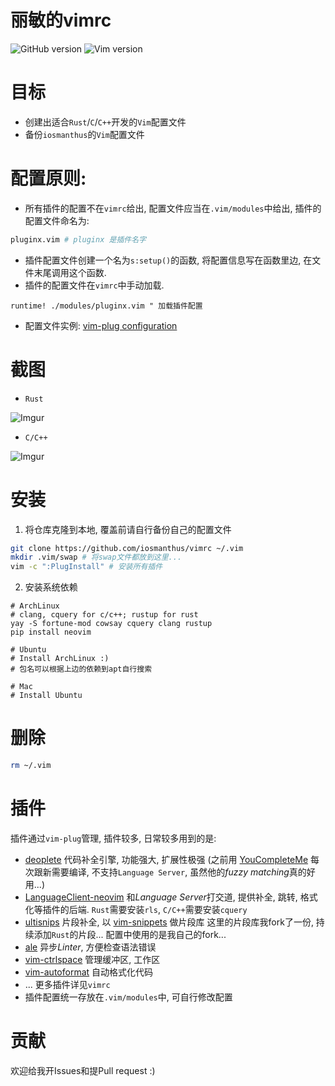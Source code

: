 丽敏的vimrc
====
![GitHub version](https://img.shields.io/badge/version-0.1.0-green.svg)
![Vim version](https://img.shields.io/badge/vim-8.0%2B-brightgreen.svg)

# 目标
* 创建出适合`Rust`/`C`/`C++`开发的`Vim`配置文件
* 备份`iosmanthus`的`Vim`配置文件

# 配置原则:
* 所有插件的配置不在`vimrc`给出, 配置文件应当在`.vim/modules`中给出, 插件的配置文件命名为:
```sh
pluginx.vim # pluginx 是插件名字
```
* 插件配置文件创建一个名为`s:setup()`的函数, 将配置信息写在函数里边, 在文件末尾调用这个函数.
* 插件的配置文件在`vimrc`中手动加载.
```vim
runtime! ./modules/pluginx.vim " 加载插件配置
```
* 配置文件实例: [vim-plug configuration](https://github.com/iosmanthus/vimrc/blob/master/modules/vim-plug.vim)

# 截图
* `Rust`

![Imgur](https://media.giphy.com/media/5UyPFDiFDdWQAKNBKK/giphy.gif)

* `C/C++`

![Imgur](https://media.giphy.com/media/YVr9KeZNU0cS5sgErB/giphy.gif)

# 安装
1. 将仓库克隆到本地, 覆盖前请自行备份自己的配置文件
```sh
git clone https://github.com/iosmanthus/vimrc ~/.vim
mkdir .vim/swap # 将swap文件都放到这里...
vim -c ":PlugInstall" # 安装所有插件
```

2. 安装系统依赖

```shell
# ArchLinux
# clang, cquery for c/c++; rustup for rust
yay -S fortune-mod cowsay cquery clang rustup
pip install neovim

# Ubuntu
# Install ArchLinux :)
# 包名可以根据上边的依赖到apt自行搜索

# Mac
# Install Ubuntu
```

# 删除
```sh
rm ~/.vim
```

# 插件

插件通过`vim-plug`管理, 插件较多, 日常较多用到的是:

* [deoplete](https://github.com/Shougo/deoplete.nvim) 代码补全引擎, 功能强大, 扩展性极强 (之前用 [YouCompleteMe](https://github.com/Valloric/YouCompleteMe) 每次跟新需要编译, 不支持`Language Server`, 虽然他的*fuzzy matching*真的好用...)
* [LanguageClient-neovim](https://github.com/autozimu/LanguageClient-neovim) 和*Language Server*打交道, 提供补全, 跳转, 格式化等插件的后端. `Rust`需要安装`rls`, `C/C++`需要安装`cquery`
* [ultisnips](https://github.com/SirVer/ultisnips) 片段补全, 以 [vim-snippets](https://github.com/honza/vim-snippets) 做片段库 这里的片段库我fork了一份, 持续添加`Rust`的片段... 配置中使用的是我自己的fork...
* [ale](https://github.com/w0rp/ale) 异步*Linter*, 方便检查语法错误
* [vim-ctrlspace](https://github.com/vim-ctrlspace/vim-ctrlspace) 管理缓冲区, 工作区
* [vim-autoformat](https://github.com/Chiel92/vim-autoformat) 自动格式化代码
* ... 更多插件详见`vimrc`
* 插件配置统一存放在`.vim/modules`中, 可自行修改配置

# 贡献
欢迎给我开Issues和提Pull request :)
